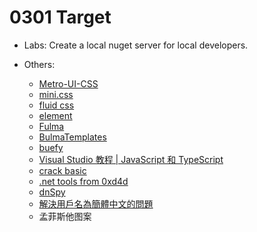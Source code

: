 # 0301 Target

* Labs: Create a local nuget server for local developers.

* Others:
  * [Metro-UI-CSS](https://metroui.org.ua/)
  * [mini.css](https://minicss.org/)
  * [fluid css](https://github.com/fluid-framework/Fluid/)
  * [element](https://element.eleme.cn/#/zh-CN)
  * [Fulma](https://github.com/Fulma/Fulma)
  * [BulmaTemplates](https://github.com/BulmaTemplates/bulma-templates)
  * [buefy](https://buefy.org/)
  * [Visual Studio 教程 | JavaScript 和 TypeScript](https://docs.microsoft.com/zh-cn/visualstudio/javascript/?view=vs-2019)
  * [crack basic](https://www.52pojie.cn/thread-582852-1-1.html)
  * [.net tools from 0xd4d](https://github.com/0xd4d?tab=repositories)
  * [dnSpy](https://github.com/0xd4d/dnSpy)
  * [解決用戶名為簡體中文的問題](https://10.134.158.173/svn/esign/eSignCloud/CAUtility)
  * 孟菲斯他图案
